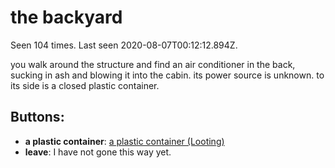 # the backyard

Seen 104 times. Last seen 2020-08-07T00:12:12.894Z.

you walk around the structure and find an air conditioner in the back, sucking in ash and blowing it into the cabin. its power source is unknown. to its side is a closed plastic container.

## Buttons:

- **a plastic container**: [a plastic container (Looting)](a-plastic-container--Looting--Ns92lme.md)
- **leave**: I have not gone this way yet.